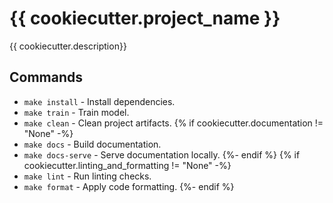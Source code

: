 # {{ cookiecutter.project_name }}

{{ cookiecutter.description}}

## Commands

* `make install` - Install dependencies.
* `make train` - Train model.
* `make clean` - Clean project artifacts.
{% if cookiecutter.documentation != "None" -%}
* `make docs` - Build documentation.
* `make docs-serve` - Serve documentation locally.
{%- endif %}
{% if cookiecutter.linting_and_formatting != "None" -%}
* `make lint` - Run linting checks.
* `make format` - Apply code formatting.
{%- endif %}
